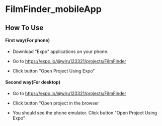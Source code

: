 # FilmFinder_mobileApp

## How To Use

#### First way(For phone)
- Download "Expo" applications on your phone.

- Go to https://expo.io/@wiru123321/projects/FilmFinder

- Click button "Open Project Using Expo"

#### Second way(For desktop)
-  Go to https://expo.io/@wiru123321/projects/FilmFinder

- Click button "Open project in the browser

- You should see the phone emulator. Click button "Open Project Using Expo"
